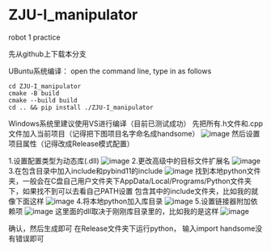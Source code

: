 # ZJU-I_manipulator
robot 1 practice

先从github上下载本分支

UBuntu系统编译：
open the command line, type in as follows
```
cd ZJU-I_manipulator
cmake -B build
cmake --build build
cd .. && pip install ./ZJU-I_manipulator
```

Windows系统里建议使用VS进行编译（目前已测试成功）
先把所有.h文件和.cpp文件加入当前项目（记得把下图项目名字命名成handsome）
![image](https://github.com/mostmosthandsome/ZJU-I_manipulator/assets/121703002/b42e0ac0-c2a5-4742-868d-2e9db421cc6b)
然后设置项目属性（记得改成Release模式配置）

1.设置配置类型为动态库(.dll)
![image](https://github.com/mostmosthandsome/ZJU-I_manipulator/assets/121703002/c33416d5-03ec-468d-a21e-9d5da8c7c9a5)
2.更改高级中的目标文件扩展名
![image](https://github.com/mostmosthandsome/ZJU-I_manipulator/assets/121703002/ec2290ce-4040-4fa1-8019-03d542b727fe)
3.在包含目录中加入include和pybind11的include
![image](https://github.com/mostmosthandsome/ZJU-I_manipulator/assets/121703002/20afb629-3f5c-4009-9654-d8a0a0bfd954)
找到本地python文件夹，一般会在C盘自己用户文件夹下AppData/Local/Programs/Python文件夹下，如果找不到可以去看自己PATH设置
包含其中的include文件夹，比如我的就像下面这样
![image](https://github.com/mostmosthandsome/ZJU-I_manipulator/assets/121703002/155b2b87-cd55-470e-ad09-643df533017f)
4.将本地python加入库目录
![image](https://github.com/mostmosthandsome/ZJU-I_manipulator/assets/121703002/c5839890-8873-46de-951e-f2aa2692e38f)
5.设置链接器附加依赖项
![image](https://github.com/mostmosthandsome/ZJU-I_manipulator/assets/121703002/2836f55b-8487-4e42-a3d9-28a265cbe70d)
这里面的dll取决于刚刚库目录里的，比如我的是这样
![image](https://github.com/mostmosthandsome/ZJU-I_manipulator/assets/121703002/7deb9cee-ce9b-4d33-9137-329780e70202)

确认，然后生成即可
在Release文件夹下运行python， 
输入import handsome没有错误即可
